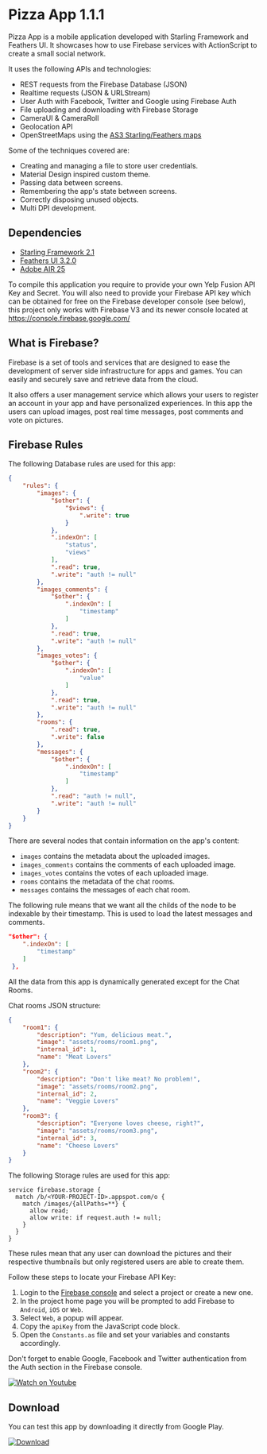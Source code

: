 # Pizza App 1.1.1

Pizza App is a mobile application developed with Starling Framework and Feathers UI. It showcases how to use Firebase services with ActionScript to create a small social network.

It uses the following APIs and technologies:

* REST requests from the Firebase Database (JSON)
* Realtime requests (JSON & URLStream)
* User Auth with Facebook, Twitter and Google using Firebase Auth
* File uploading and downloading with Firebase Storage
* CameraUI & CameraRoll
* Geolocation API
* OpenStreetMaps using the [AS3 Starling/Feathers maps](https://github.com/ZwickTheGreat/feathers-maps)

Some of the techniques covered are:

* Creating and managing a file to store user credentials.
* Material Design inspired custom theme.
* Passing data between screens.
* Remembering the app's state between screens.
* Correctly disposing unused objects.
* Multi DPI development.

## Dependencies

* [Starling Framework 2.1](http://gamua.com/starling/)
* [Feathers UI 3.2.0](https://feathersui.com/)
* [Adobe AIR 25](http://www.adobe.com/devnet/air/air-sdk-download.html)

To compile this application you require to provide your own Yelp Fusion API Key and Secret. You will also need to provide your Firebase API key which can be obtained for free on the Firebase developer console (see below), this project only works with Firebase V3 and its newer console located at https://console.firebase.google.com/ 

## What is Firebase?

Firebase is a set of tools and services that are designed to ease the development of server side infrastructure for apps and games. You can easily and securely save and retrieve data from the cloud.

It also offers a user management service which allows your users to register an account in your app and have personalized experiences.
In this app the users can upload images, post real time messages, post comments and vote on pictures.

## Firebase Rules

The following Database rules are used for this app:

```json
{
    "rules": {
        "images": {
            "$other": {
                "$views": {
                    ".write": true
                }
            },
            ".indexOn": [
                "status",
                "views"
            ],
            ".read": true,
            ".write": "auth != null"
        },
        "images_comments": {
            "$other": {
                ".indexOn": [
                    "timestamp"
                ]
            },
            ".read": true,
            ".write": "auth != null"
        },
        "images_votes": {
            "$other": {
                ".indexOn": [
                    "value"
                ]
            },
            ".read": true,
            ".write": "auth != null"
        },
        "rooms": {
            ".read": true,
            ".write": false
        },
        "messages": {
            "$other": {
                ".indexOn": [
                    "timestamp"
                ]
            },
            ".read": "auth != null",
            ".write": "auth != null"
        }
    }
}
```

There are several nodes that contain information on the app's content: 

* `images` contains the metadata about the uploaded images.
* `images_comments` contains the comments of each uploaded image.
* `images_votes` contains the votes of each uploaded image.
* `rooms` contains the metadata of the chat rooms.
* `messages` contains the messages of each chat room.

The following rule means that we want all the childs of the node to be indexable by their timestamp. This is used to load the latest messages and comments.

```json
"$other": {
    ".indexOn": [
        "timestamp"
    ]
 },
```

All the data from this app is dynamically generated except for the Chat Rooms.

Chat rooms JSON structure:

```json
{
    "room1": {
        "description": "Yum, delicious meat.",
        "image": "assets/rooms/room1.png",
        "internal_id": 1,
        "name": "Meat Lovers"
    },
    "room2": {
        "description": "Don't like meat? No problem!",
        "image": "assets/rooms/room2.png",
        "internal_id": 2,
        "name": "Veggie Lovers"
    },
    "room3": {
        "description": "Everyone loves cheese, right?",
        "image": "assets/rooms/room3.png",
        "internal_id": 3,
        "name": "Cheese Lovers"
    }
}
```

The following Storage rules are used for this app:

```
service firebase.storage {
  match /b/<YOUR-PROJECT-ID>.appspot.com/o {
    match /images/{allPaths=**} {
      allow read;
      allow write: if request.auth != null;
    }   
  }
}
```

These rules mean that any user can download the pictures and their respective thumbnails but only registered users are able to create them.

Follow these steps to locate your Firebase API Key:

1. Login to the [Firebase console](https://console.firebase.google.com/) and select a project or create a new one.
2. In the project home page you will be prompted to add Firebase to `Android`, `iOS` or `Web`.
3. Select `Web`, a popup will appear.
4. Copy the `apiKey` from the JavaScript code block.
5. Open the `Constants.as` file and set your variables and constants accordingly.

Don't forget to enable Google, Facebook and Twitter authentication from the Auth section in the Firebase console.

[![Watch on Youtube](http://i.imgur.com/pVtSIr0.png)](https://www.youtube.com/watch?v=klJvYV7Twv8)

## Download

You can test this app by downloading it directly from Google Play.

[![Download](http://i.imgur.com/He0deVa.png)](https://play.google.com/store/apps/details?id=air.im.phantom.pizza)